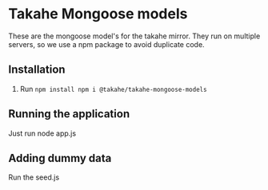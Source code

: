# Takahe Mongoose models

These are the mongoose model's for the takahe mirror. They run on multiple servers, so we use a npm package to avoid duplicate code.

## Installation

1. Run `npm install npm i @takahe/takahe-mongoose-models`

## Running the application

Just run node app.js

## Adding dummy data

Run the seed.js
